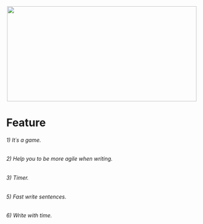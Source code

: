 <div id="hola" align="center">
 
<img src="https://i.pinimg.com/originals/cf/51/ad/cf51ad748537f4ea6899ab44388ad110.gif" width="500" height="250">
</div>
<!DOCTYPE html>
<html lang="en">
<!DOCTYPE html>
<html lang="en">
<!DOCTYPE html>
<html lang="en">

<body>
<h1>Feature</h1>    
<h6>
    1) It´s a game.  
</h6>

<h6>
    2) Help you to be more agile when writing.  
</h6>
<h6>
    3) Timer.    
</h6>
<h6>
    5) Fast write sentences.
</h6>
<h6>
    6) Write with time.
</h6>
</body>
</html>
